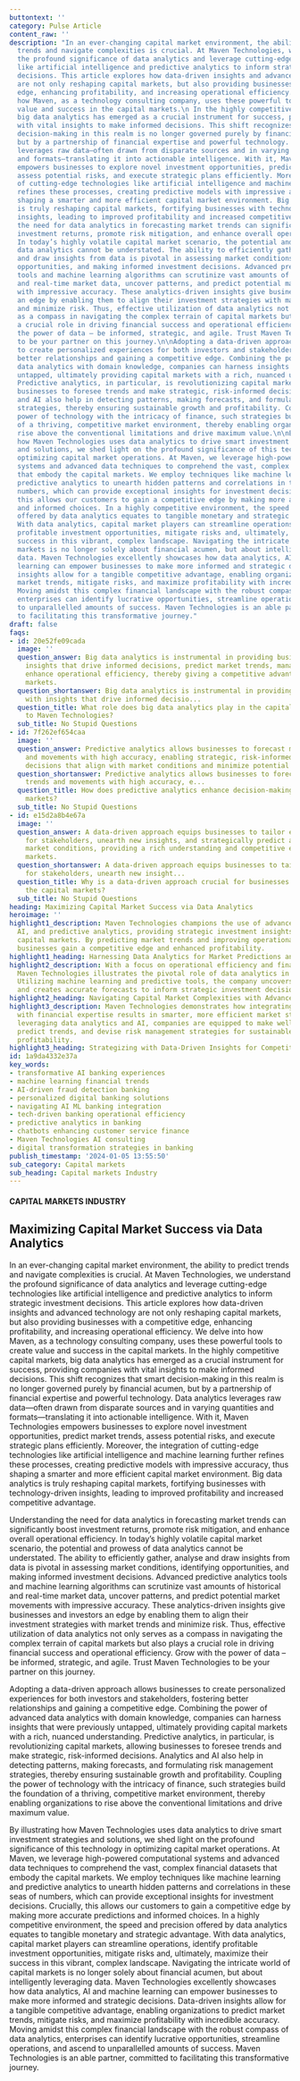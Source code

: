 ```yaml
---
buttontext: ''
category: Pulse Article
content_raw: ''
description: "In an ever-changing capital market environment, the ability to predict
  trends and navigate complexities is crucial. At Maven Technologies, we understand
  the profound significance of data analytics and leverage cutting-edge technologies
  like artificial intelligence and predictive analytics to inform strategic investment
  decisions. This article explores how data-driven insights and advanced technology
  are not only reshaping capital markets, but also providing businesses with a competitive
  edge, enhancing profitability, and increasing operational efficiency. We delve into
  how Maven, as a technology consulting company, uses these powerful tools to create
  value and success in the capital markets.\n In the highly competitive capital markets,
  big data analytics has emerged as a crucial instrument for success, providing companies
  with vital insights to make informed decisions. This shift recognizes that smart
  decision-making in this realm is no longer governed purely by financial acumen,
  but by a partnership of financial expertise and powerful technology. Data analytics
  leverages raw data—often drawn from disparate sources and in varying quantities
  and formats—translating it into actionable intelligence. With it, Maven Technologies
  empowers businesses to explore novel investment opportunities, predict market trends,
  assess potential risks, and execute strategic plans efficiently. Moreover, the integration
  of cutting-edge technologies like artificial intelligence and machine learning further
  refines these processes, creating predictive models with impressive accuracy, thus
  shaping a smarter and more efficient capital market environment. Big data analytics
  is truly reshaping capital markets, fortifying businesses with technology-driven
  insights, leading to improved profitability and increased competitive advantage.\n\nUnderstanding
  the need for data analytics in forecasting market trends can significantly boost
  investment returns, promote risk mitigation, and enhance overall operational efficiency.
  In today’s highly volatile capital market scenario, the potential and prowess of
  data analytics cannot be understated. The ability to efficiently gather, analyse
  and draw insights from data is pivotal in assessing market conditions, identifying
  opportunities, and making informed investment decisions. Advanced predictive analytics
  tools and machine learning algorithms can scrutinize vast amounts of historical
  and real-time market data, uncover patterns, and predict potential market movements
  with impressive accuracy. These analytics-driven insights give businesses and investors
  an edge by enabling them to align their investment strategies with market trends
  and minimize risk. Thus, effective utilization of data analytics not only serves
  as a compass in navigating the complex terrain of capital markets but also plays
  a crucial role in driving financial success and operational efficiency. Grow with
  the power of data – be informed, strategic, and agile. Trust Maven Technologies
  to be your partner on this journey.\n\nAdopting a data-driven approach allows businesses
  to create personalized experiences for both investors and stakeholders, fostering
  better relationships and gaining a competitive edge. Combining the power of advanced
  data analytics with domain knowledge, companies can harness insights that were previously
  untapped, ultimately providing capital markets with a rich, nuanced understanding.
  Predictive analytics, in particular, is revolutionizing capital markets, allowing
  businesses to foresee trends and make strategic, risk-informed decisions. Analytics
  and AI also help in detecting patterns, making forecasts, and formulating risk management
  strategies, thereby ensuring sustainable growth and profitability. Coupling the
  power of technology with the intricacy of finance, such strategies build the foundation
  of a thriving, competitive market environment, thereby enabling organizations to
  rise above the conventional limitations and drive maximum value.\n\nBy illustrating
  how Maven Technologies uses data analytics to drive smart investment strategies
  and solutions, we shed light on the profound significance of this technology in
  optimizing capital market operations. At Maven, we leverage high-powered computational
  systems and advanced data techniques to comprehend the vast, complex financial datasets
  that embody the capital markets. We employ techniques like machine learning and
  predictive analytics to unearth hidden patterns and correlations in these seas of
  numbers, which can provide exceptional insights for investment decisions. Crucially,
  this allows our customers to gain a competitive edge by making more accurate predictions
  and informed choices. In a highly competitive environment, the speed and precision
  offered by data analytics equates to tangible monetary and strategic advantage.
  With data analytics, capital market players can streamline operations, identify
  profitable investment opportunities, mitigate risks and, ultimately, maximize their
  success in this vibrant, complex landscape. Navigating the intricate world of capital
  markets is no longer solely about financial acumen, but about intelligently leveraging
  data. Maven Technologies excellently showcases how data analytics, AI and machine
  learning can empower businesses to make more informed and strategic decisions. Data-driven
  insights allow for a tangible competitive advantage, enabling organizations to predict
  market trends, mitigate risks, and maximize profitability with incredible accuracy.
  Moving amidst this complex financial landscape with the robust compass of data analytics,
  enterprises can identify lucrative opportunities, streamline operations, and ascend
  to unparallelled amounts of success. Maven Technologies is an able partner, committed
  to facilitating this transformative journey."
draft: false
faqs:
- id: 20e52fe09cada
  image: ''
  question_answer: Big data analytics is instrumental in providing businesses with
    insights that drive informed decisions, predict market trends, manage risks, and
    enhance operational efficiency, thereby giving a competitive advantage in capital
    markets.
  question_shortanswer: Big data analytics is instrumental in providing businesses
    with insights that drive informed decisio...
  question_title: What role does big data analytics play in the capital markets according
    to Maven Technologies?
  sub_title: No Stupid Questions
- id: 7f262ef654caa
  image: ''
  question_answer: Predictive analytics allows businesses to forecast market trends
    and movements with high accuracy, enabling strategic, risk-informed investment
    decisions that align with market conditions and minimize potential risks.
  question_shortanswer: Predictive analytics allows businesses to forecast market
    trends and movements with high accuracy, e...
  question_title: How does predictive analytics enhance decision-making in capital
    markets?
  sub_title: No Stupid Questions
- id: e15d2a8b4e67a
  image: ''
  question_answer: A data-driven approach equips businesses to tailor experiences
    for stakeholders, unearth new insights, and strategically predict and navigate
    market conditions, providing a rich understanding and competitive edge in capital
    markets.
  question_shortanswer: A data-driven approach equips businesses to tailor experiences
    for stakeholders, unearth new insight...
  question_title: Why is a data-driven approach crucial for businesses operating in
    the capital markets?
  sub_title: No Stupid Questions
heading: Maximizing Capital Market Success via Data Analytics
heroimage: ''
highlight1_description: Maven Technologies champions the use of advanced data analytics,
  AI, and predictive analytics, providing strategic investment insights that reshape
  capital markets. By predicting market trends and improving operational efficiency,
  businesses gain a competitive edge and enhanced profitability.
highlight1_heading: Harnessing Data Analytics for Market Predictions and Investments
highlight2_description: With a focus on operational efficiency and financial success,
  Maven Technologies illustrates the pivotal role of data analytics in capital markets.
  Utilizing machine learning and predictive tools, the company uncovers market patterns
  and creates accurate forecasts to inform strategic investment decisions.
highlight2_heading: Navigating Capital Market Complexities with Advanced Analytics
highlight3_description: Maven Technologies demonstrates how integrating technology
  with financial expertise results in smarter, more efficient market strategies. By
  leveraging data analytics and AI, companies are equipped to make well-informed decisions,
  predict trends, and devise risk management strategies for sustainable growth and
  profitability.
highlight3_heading: Strategizing with Data-Driven Insights for Competitive Advantage
id: 1a9da4332e37a
key_words:
- transformative AI banking experiences
- machine learning financial trends
- AI-driven fraud detection banking
- personalized digital banking solutions
- navigating AI ML banking integration
- tech-driven banking operational efficiency
- predictive analytics in banking
- chatbots enhancing customer service finance
- Maven Technologies AI consulting
- digital transformation strategies in banking
publish_timestamp: '2024-01-05 13:55:50'
sub_category: Capital markets
sub_heading: Capital markets Industry
---
```


#### CAPITAL MARKETS INDUSTRY
## Maximizing Capital Market Success via Data Analytics
In an ever-changing capital market environment, the ability to predict trends and navigate complexities is crucial. At Maven Technologies, we understand the profound significance of data analytics and leverage cutting-edge technologies like artificial intelligence and predictive analytics to inform strategic investment decisions. This article explores how data-driven insights and advanced technology are not only reshaping capital markets, but also providing businesses with a competitive edge, enhancing profitability, and increasing operational efficiency. We delve into how Maven, as a technology consulting company, uses these powerful tools to create value and success in the capital markets.
 In the highly competitive capital markets, big data analytics has emerged as a crucial instrument for success, providing companies with vital insights to make informed decisions. This shift recognizes that smart decision-making in this realm is no longer governed purely by financial acumen, but by a partnership of financial expertise and powerful technology. Data analytics leverages raw data—often drawn from disparate sources and in varying quantities and formats—translating it into actionable intelligence. With it, Maven Technologies empowers businesses to explore novel investment opportunities, predict market trends, assess potential risks, and execute strategic plans efficiently. Moreover, the integration of cutting-edge technologies like artificial intelligence and machine learning further refines these processes, creating predictive models with impressive accuracy, thus shaping a smarter and more efficient capital market environment. Big data analytics is truly reshaping capital markets, fortifying businesses with technology-driven insights, leading to improved profitability and increased competitive advantage.

Understanding the need for data analytics in forecasting market trends can significantly boost investment returns, promote risk mitigation, and enhance overall operational efficiency. In today’s highly volatile capital market scenario, the potential and prowess of data analytics cannot be understated. The ability to efficiently gather, analyse and draw insights from data is pivotal in assessing market conditions, identifying opportunities, and making informed investment decisions. Advanced predictive analytics tools and machine learning algorithms can scrutinize vast amounts of historical and real-time market data, uncover patterns, and predict potential market movements with impressive accuracy. These analytics-driven insights give businesses and investors an edge by enabling them to align their investment strategies with market trends and minimize risk. Thus, effective utilization of data analytics not only serves as a compass in navigating the complex terrain of capital markets but also plays a crucial role in driving financial success and operational efficiency. Grow with the power of data – be informed, strategic, and agile. Trust Maven Technologies to be your partner on this journey.

Adopting a data-driven approach allows businesses to create personalized experiences for both investors and stakeholders, fostering better relationships and gaining a competitive edge. Combining the power of advanced data analytics with domain knowledge, companies can harness insights that were previously untapped, ultimately providing capital markets with a rich, nuanced understanding. Predictive analytics, in particular, is revolutionizing capital markets, allowing businesses to foresee trends and make strategic, risk-informed decisions. Analytics and AI also help in detecting patterns, making forecasts, and formulating risk management strategies, thereby ensuring sustainable growth and profitability. Coupling the power of technology with the intricacy of finance, such strategies build the foundation of a thriving, competitive market environment, thereby enabling organizations to rise above the conventional limitations and drive maximum value.

By illustrating how Maven Technologies uses data analytics to drive smart investment strategies and solutions, we shed light on the profound significance of this technology in optimizing capital market operations. At Maven, we leverage high-powered computational systems and advanced data techniques to comprehend the vast, complex financial datasets that embody the capital markets. We employ techniques like machine learning and predictive analytics to unearth hidden patterns and correlations in these seas of numbers, which can provide exceptional insights for investment decisions. Crucially, this allows our customers to gain a competitive edge by making more accurate predictions and informed choices. In a highly competitive environment, the speed and precision offered by data analytics equates to tangible monetary and strategic advantage. With data analytics, capital market players can streamline operations, identify profitable investment opportunities, mitigate risks and, ultimately, maximize their success in this vibrant, complex landscape. Navigating the intricate world of capital markets is no longer solely about financial acumen, but about intelligently leveraging data. Maven Technologies excellently showcases how data analytics, AI and machine learning can empower businesses to make more informed and strategic decisions. Data-driven insights allow for a tangible competitive advantage, enabling organizations to predict market trends, mitigate risks, and maximize profitability with incredible accuracy. Moving amidst this complex financial landscape with the robust compass of data analytics, enterprises can identify lucrative opportunities, streamline operations, and ascend to unparallelled amounts of success. Maven Technologies is an able partner, committed to facilitating this transformative journey.